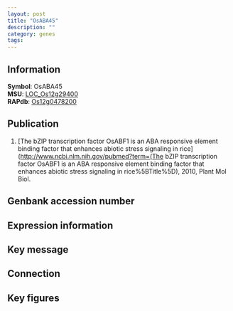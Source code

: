 ```yaml
---
layout: post
title: "OsABA45"
description: ""
category: genes
tags: 
---
```


## Information
__Symbol__: OsABA45  
__MSU__: [LOC_Os12g29400](http://rice.plantbiology.msu.edu/cgi-bin/ORF_infopage.cgi?orf=LOC_Os12g29400)  
__RAPdb__: [Os12g0478200](http://rapdb.dna.affrc.go.jp/viewer/gbrowse_details/irgsp1?name=Os12g0478200)  

## Publication
1. [The bZIP transcription factor OsABF1 is an ABA responsive element binding factor that enhances abiotic stress signaling in rice](http://www.ncbi.nlm.nih.gov/pubmed?term=(The bZIP transcription factor OsABF1 is an ABA responsive element binding factor that enhances abiotic stress signaling in rice%5BTitle%5D), 2010, Plant Mol Biol.

## Genbank accession number

## Expression information

## Key message

## Connection

## Key figures



